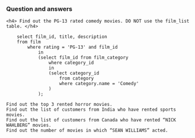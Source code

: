 <h3> Question and answers </h3>
  <p>  
    
    <h4> Find out the PG-13 rated comedy movies. DO NOT use the film_list table. </h4>
    
        select film_id, title, description 
        from film 
            where rating = 'PG-13' and film_id 
                in 
                (select film_id from film_category 
                    where category_id 
                    in 
                    (select category_id 
                        from category 
                        where category.name = 'Comedy'
                    )
                );
    
   </p>
   
    Find out the top 3 rented horror movies.
    Find out the list of customers from India who have rented sports movies.
    Find out the list of customers from Canada who have rented “NICK WAHLBERG” movies.
    Find out the number of movies in which “SEAN WILLIAMS” acted.
